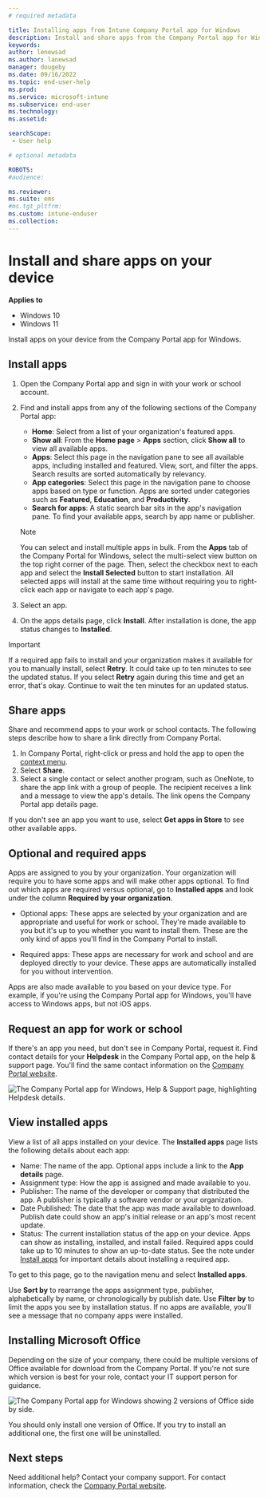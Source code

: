 ```yaml
---
# required metadata

title: Installing apps from Intune Company Portal app for Windows
description: Install and share apps from the Company Portal app for Windows
keywords:
author: lenewsad
ms.author: lanewsad
manager: dougeby
ms.date: 09/16/2022
ms.topic: end-user-help
ms.prod:
ms.service: microsoft-intune
ms.subservice: end-user
ms.technology:
ms.assetid:

searchScope:
 - User help

# optional metadata

ROBOTS:  
#audience:

ms.reviewer: 
ms.suite: ems
#ms.tgt_pltfrm:
ms.custom: intune-enduser
ms.collection: 
---
```


# Install and share apps on your device  

**Applies to**  
- Windows 10  
- Windows 11  

Install apps on your device from the Company Portal app for Windows.

## Install apps

1. Open the Company Portal app and sign in with your work or school account.  
2. Find and install apps from any of the following sections of the Company Portal app:  

    * **Home**: Select from a list of your organization's featured apps.  
    * **Show all**: From the **Home page** > **Apps** section, click **Show all** to view all available apps.  
    * **Apps**: Select this page in the navigation pane to see all available apps, including installed and featured. View, sort, and filter the apps. Search results are sorted automatically by relevancy.  
    * **App categories**: Select this page in the navigation pane to choose apps based on type or function. Apps are sorted under categories such as **Featured**, **Education**, and **Productivity**.  
    * **Search for apps**: A static search bar sits in the app's navigation pane. To find your available apps, search by app name or publisher.  

   >[!NOTE]
   >You can select and install multiple apps in bulk. From the **Apps** tab of the Company Portal for Windows, select the multi-select view button on the top right corner of the page. Then, select the checkbox next to each app and select the **Install Selected** button to start installation. All selected apps will install at the same time without requiring you to right-click each app or navigate to each app's page.

3. Select an app.   
4. On the apps details page, click **Install**. After installation is done, the app status changes to **Installed**.  
> [!IMPORTANT]
> If a required app fails to install and your organization makes it available for you to manually install, select **Retry**. It could take up to ten minutes to see the updated status. If you select **Retry** again during this time and get an error, that's okay. Continue to wait the ten minutes for an updated status.   

## Share apps  
Share and recommend apps to your work or school contacts. The following steps describe how to share a link directly from Company Portal.

1. In Company Portal, right-click or press and hold the app to open the [context menu](/windows/uwp/design/controls-and-patterns/menus).  
2. Select **Share**.  
3. Select a single contact or select another program, such as OneNote, to share the app link with a group of people. The recipient receives a link and a message to view the app's details. The link opens the Company Portal app details page. 

If you don't see an app you want to use, select **Get apps in Store** to see other available apps.  

## Optional and required apps
Apps are assigned to you by your organization. Your organization will require you to have some apps and will make other apps optional. To find out which apps are required versus optional, go to **Installed apps** and look under the column **Required by your organization**.  

* Optional apps: These apps are selected by your organization and are appropriate and useful for work or school. They're made available to you but it's up to you whether you want to install them. These are the only kind of apps you'll find in the Company Portal to install. 

* Required apps: These apps are necessary for work and school and are deployed directly to your device. These apps are automatically installed for you without intervention. 

Apps are also made available to you based on your device type. For example, if you're using the Company Portal app for Windows, you'll have access to Windows apps, but not iOS apps.

## Request an app for work or school  
If there's an app you need, but don't see in Company Portal, request it. Find contact details for your **Helpdesk** in the Company Portal app, on the help & support page. You'll find the same contact information on the [Company Portal website](https://go.microsoft.com/fwlink/?linkid=2010980).    

  ![The Company Portal app for Windows, Help & Support page, highlighting Helpdesk details. ](./media/1812_UCP_Help_Support_helpdesk.png)  

## View installed apps  
View a list of all apps installed on your device. The **Installed apps** page lists the following details about each app:

* Name: The name of the app. Optional apps include a link to the **App details** page.
* Assignment type: How the app is assigned and made available to you. 
* Publisher: The name of the developer or company that distributed the app. A publisher is typically a software vendor or your organization.  
* Date Published: The date that the app was made available to download. Publish date could show an app's initial release or an app's most recent update.
* Status: The current installation status of the app on your device. Apps can show as installing, installed, and install failed. Required apps could take up to 10 minutes to show an up-to-date status. See the note under [Install apps](#install-apps) for important details about installing a required app. 

To get to this page, go to the navigation menu and select **Installed apps**.  


Use **Sort by** to rearrange the apps assignment type, publisher, alphabetically by name, or chronologically by publish date. Use **Filter by** to limit the apps you see by installation status.  If no apps are available, you'll see a message that no company apps were installed.  

## Installing Microsoft Office  
Depending on the size of your company, there could be multiple versions of Office available for download from the Company Portal. If you're not sure which version is best for your role, contact your IT support person for guidance.  

![The Company Portal app for Windows showing 2 versions of Office side by side.](./media/multiple-office-installs-cp-win10.png)

You should only install one version of Office. If you try to install an additional one, the first one will be uninstalled.  

## Next steps  

Need additional help? Contact your company support. For contact information, check the [Company Portal website](https://go.microsoft.com/fwlink/?linkid=2010980).
